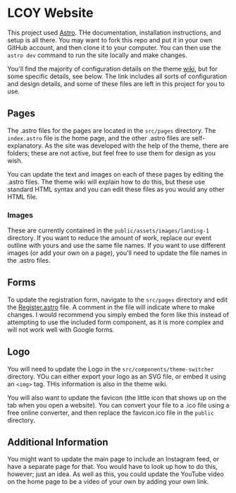 # LCOY Website
This project used [Astro](https://astro.build/). THe documentation, installation instructions, and setup is all there. You may want to fork this repo and put it in your own GitHub account, and then clone it to your computer. You can then use the `astro dev` command to run the site locally and make changes.

You'll find the majority of configuration details on the theme [wiki](https://github.com/littlesticks/odyssey-theme), but for some specific details, see below. The link includes all sorts of configuration and design details, and some of these files are left in this project for you to use.

## Pages

The .astro files for the pages are located in the `src/pages` directory. The `index.astro` file is the home page, and the other .astro files are self-explanatory. As the site was developed with the help of the theme, there are folders; these are not active, but feel free to use them for design as you wish.

You can update the text and images on each of these pages by editing the .astro files. The theme wiki will explain how to do this, but these use standard HTML syntax and you can edit these files as you would any other HTML file. 

### Images
These are currently contained in the `public/assets/images/landing-1` directory. If you want to reduce the amount of work, replace our event outline with yours and use the same file names. If you want to use different images (or add your own on a page), you'll need to update the file names in the .astro files.

## Forms

To update the registration form, navigate to the `src/pages` directory and edit the [Register.astro](src/pages/register.astro) file. A comment in the file will indicate where to make changes. I would recommend you simply embed the form like this instead of attempting to use the included form component, as it is more complex and will not work well with Google forms.

## Logo
You will need to update the Logo in the `src/components/theme-switcher` directory. YOu can either export your logo as an SVG file, or embed it using an `<img>` tag. THis information is also in the theme wiki.

You will also want to update the favicon (the little icon that shows up on the tab when you open a website). You can convert your file to a .ico file using a free online converter, and then replace the favicon.ico file in the `public` directory.

## Additional Information

You might want to update the main page to include an Instagram feed, or have a separate page for that. You would have to look up how to do this, however; just an idea. As well as this, you could update the YouTube video on the home page to be a video of your own by adding your own link.

